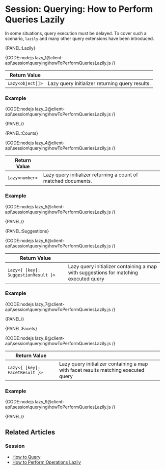 # Session: Querying: How to Perform Queries Lazily

In some situations, query execution must be delayed. To cover such a scenario, `lazily` and many other query extensions have been introduced.

{PANEL:Lazily}

{CODE:nodejs lazy_1@client-api\session\querying\howToPerformQueriesLazily.js /}

| Return Value | |
| ------------- | ----- |
| `Lazy<object[]>` | Lazy query initializer returning query results. |

### Example

{CODE:nodejs lazy_2@client-api\session\querying\howToPerformQueriesLazily.js /}

{PANEL/}

{PANEL:Counts}

{CODE:nodejs lazy_4@client-api\session\querying\howToPerformQueriesLazily.js /}

| Return Value | |
| ------------- | ----- |
| `Lazy<number>` | Lazy query initializer returning a count of matched documents. |

### Example

{CODE:nodejs lazy_5@client-api\session\querying\howToPerformQueriesLazily.js /}

{PANEL/}

{PANEL:Suggestions}

{CODE:nodejs lazy_6@client-api\session\querying\howToPerformQueriesLazily.js /}

| Return Value | |
| ------------- | ----- |
| `Lazy<{ [key]: SuggestionResult }>` | Lazy query initializer containing a map with suggestions for matching executed query |

### Example

{CODE:nodejs lazy_7@client-api\session\querying\howToPerformQueriesLazily.js /}

{PANEL/}

{PANEL:Facets}

{CODE:nodejs lazy_8@client-api\session\querying\howToPerformQueriesLazily.js /}

| Return Value | |
| ------------- | ----- |
| `Lazy<{ [key]: FacetResult }>` | Lazy query initializer containing a map with facet results matching executed query |

### Example

{CODE:nodejs lazy_9@client-api\session\querying\howToPerformQueriesLazily.js /}

{PANEL/}

## Related Articles

### Session

- [How to Query](../../../client-api/session/querying/how-to-query)
- [How to Perform Operations Lazily](../../../client-api/session/how-to/perform-operations-lazily)
